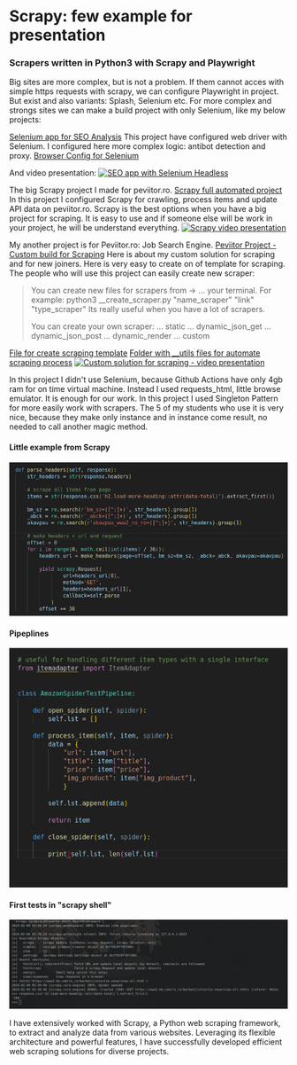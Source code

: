 # Scrapy: few example for presentation
### Scrapers written in Python3 with Scrapy and Playwright

Big sites are more complex, but is not a problem. If them cannot acces with simple https requests with scrapy,
we can configure Playwright in project. But exist and also variants: Splash, Selenium etc.
For more complex and strongs sites we can make a build project with only Selenium, like my below 
projects:

[Selenium app for SEO Analysis](https://github.com/andreireporter13/SEO-1st-page-Google-data-scrape)
This project have configured web driver with Selenium. I configured here more complex logic: antibot detection
and proxy.
[Browser Config for Selenium](https://github.com/andreireporter13/SEO-1st-page-Google-data-scrape/blob/SEO-1st-page-Google-data-scrape/browser_settings/browser_settings_file.py)

And video presentation:
[![SEO app with Selenium Headless](https://i.ytimg.com/vi/44cThvaa3Jw/hqdefault.jpg)](https://www.youtube.com/watch?v=44cThvaa3Jw&t=687s "SEO APP + Selenium Headless")

The big Scrapy project I made for peviitor.ro.
[Scrapy full automated project](https://github.com/peviitor-ro/Scrapy_peviitor_jobs)
In this project I configured Scrapy for crawling, process items and update API data on peviitor.ro. Scrapy is the best options
when you have a big project for scraping. It is easy to use and if someone else will be work in your project, he will be 
understand everything. 
[![Scrapy video presentation](https://i.ytimg.com/vi/i_fkt29UuPs/hqdefault.jpg)](https://www.youtube.com/watch?v=i_fkt29UuPs&t=4s "Scrapy Project")

My another project is for Peviitor.ro: Job Search Engine. 
[Peviitor Project - Custom build for Scraping](https://github.com/peviitor-ro/Scrapers_start_with_digi)
Here is about my custom solution for scraping and for new joiners. Here is very easy to create on of template for scraping.
The people who will use this project can easily create new scraper:

>  You can create new files for scrapers from ->
>  ... your terminal. For example:
>  python3 __create_scraper.py "name_scraper" "link" "type_scraper"
>  Its really useful when you have a lot of scrapers.
>
>  You can create your own scraper:
>  ... static
>  ... dynamic_json_get
>  ... dynamic_json_post
>  ... dynamic_render
>  ... custom

[File for create scraping template](https://github.com/peviitor-ro/Scrapers_start_with_digi/blob/main/new_sites/__create_scraper.py)
[Folder with __utils files for automate scraping process](https://github.com/peviitor-ro/Scrapers_start_with_digi/tree/main/new_sites/__utils)
[![Custom solution for scraping - video presentation](https://i.ytimg.com/vi/icoCA8it9zw/hqdefault.jpg)](https://www.youtube.com/watch?v=icoCA8it9zw&t=351s "Custom Scraping Project")

In this project I didn't use Selenium, because Github Actions have only 4gb ram for on time virtual machine. Instead I used requests_html, 
little browse emulator. It is enough for our work. 
In this project I used Singleton Pattern for more easily work with scrapers. The 5 of my students who use it is very nice, because they make
only instance and in instance come result, no needed to call another magic method.

#### Little example from Scrapy
![Scrapy](./project_photo/photo_presentation.png)

#### Pipeplines
![Pipelines](./project_photo/pipelines.png)

#### First tests in "scrapy shell"
![Scrapy Shell](./project_photo/scrapy_shell.png)

I have extensively worked with Scrapy, a Python web scraping framework, to extract and analyze 
data from various websites. Leveraging its flexible architecture and powerful features, I have 
successfully developed efficient web scraping solutions for diverse projects.
